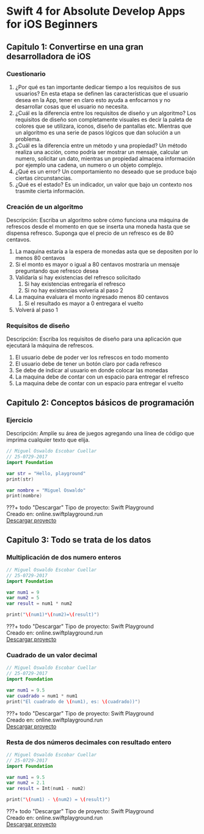 # Swift 4 for Absolute Develop Apps for iOS Beginners
## Capitulo 1: Convertirse en una gran desarrolladora de iOS

### Cuestionario

1. ¿Por qué es tan importante dedicar tiempo a los requisitos de sus usuarios? En esta etapa se definen las características que el usuario desea en la App, tener en claro esto ayuda a enfocarnos y no desarrollar cosas que el usuario no necesita.
2. ¿Cuál es la diferencia entre los requisitos de diseño y un algoritmo? Los requisitos de diseño son completamente visuales es decir la paleta de colores que se utilizara, iconos, diseño de pantallas etc. Mientras que un algoritmo es una serie de pasos lógicos que dan solución a un problema.
3. ¿Cuál es la diferencia entre un método y una propiedad? Un método realiza una acción, como podría ser mostrar un mensaje, calcular un numero, solicitar un dato, mientras un propiedad almacena información por ejemplo una cadena, un numero o un objeto complejo.
4. ¿Qué es un error? Un comportamiento no deseado que se produce bajo ciertas circunstancias. 
5. ¿Qué es el estado? Es un indicador, un valor que bajo un contexto nos trasmite cierta información.

### Creación de un algoritmo 

Descripción: Escriba un algoritmo sobre cómo funciona una máquina de refrescos desde el momento en que se inserta una moneda hasta que se dispensa refresco. Suponga que el precio de un refresco es de 80 centavos.

1. La maquina estaría a la espera de monedas asta que se depositen por lo menos 80 centavos 
2. Si el monto es mayor o igual a 80 centavos mostraría un mensaje preguntando que refresco desea
3. Validaría si hay existencias del refresco solicitado 
   1. Si hay existencias entregaría el refresco
   2. Si no hay existencias volveria al paso 2
4. La maquina evaluara el monto ingresado menos 80 centavos
   1. Si el resultado es mayor a 0 entregara el vuelto
5. Volverá al paso 1

### Requisitos de diseño

Descripción: Escriba los requisitos de diseño para una aplicación que ejecutará la máquina de refrescos.

1. El usuario debe de poder ver los refrescos en todo momento
2. El usuario debe de tener un botón claro por cada refresco
3. Se debe de indicar al usuario en donde colocar las monedas 
4. La maquina debe de contar con un espacio para entregar el refresco
5.  La maquina debe de contar con un espacio para entregar el vuelto

## Capitulo 2: Conceptos básicos de programación

### Ejercicio 

Descripción: Amplíe su área de juegos agregando una línea de código que imprima cualquier texto que elija.

```swift
// Miguel Oswaldo Escobar Cuellar
// 25-0729-2017
import Foundation

var str = "Hello, playground"
print(str)

var nombre = "Miguel Oswaldo"
print(nombre)
```

???+ todo "Descargar"
    Tipo de proyecto: Swift Playground<br>Creado en: online.swiftplayground.run<br>[Descargar proyecto](/../src/unidad1/lc2e1_imprimir_mensaje.zip)


## Capitulo 3: Todo se trata de los datos

### Multiplicación de dos numero enteros

```swift
// Miguel Oswaldo Escobar Cuellar
// 25-0729-2017
import Foundation

var num1 = 9
var num2 = 5
var result = num1 * num2

print("\(num1)*\(num2)=\(result)")
```

???+ todo "Descargar"
    Tipo de proyecto: Swift Playground<br>Creado en: online.swiftplayground.run<br>[Descargar proyecto](/../src/unidad1/lc3e1_multiplicando_dos_numeros.zip)

### Cuadrado de un valor decimal

```swift
// Miguel Oswaldo Escobar Cuellar
// 25-0729-2017
import Foundation

var num1 = 9.5
var cuadrado = num1 * num1
print("El cuadrado de \(num1), es: \(cuadrado))")
```

???+ todo "Descargar"
    Tipo de proyecto: Swift Playground<br>Creado en: online.swiftplayground.run<br>[Descargar proyecto](/../src/unidad1/lc3e2_cuadrado_de_un_numero_decimal.zip)

### Resta de dos números decimales con resultado entero

```swift
// Miguel Oswaldo Escobar Cuellar
// 25-0729-2017
import Foundation

var num1 = 9.5
var num2 = 2.1
var result = Int(num1 - num2)

print("\(num1) - \(num2) = \(result)")
```
???+ todo "Descargar"
    Tipo de proyecto: Swift Playground<br>Creado en: online.swiftplayground.run<br>[Descargar proyecto](/../src/unidad1/lc3e3_resta_dos_decimales_igual_un_entero.zip)
